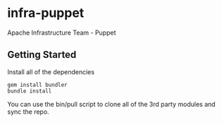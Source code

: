 infra-puppet
============

Apache Infrastructure Team - Puppet


## Getting Started
Install all of the dependencies

    gem install bundler
    bundle install

You can use the bin/pull script to clone all of the 3rd party modules and sync the repo.



